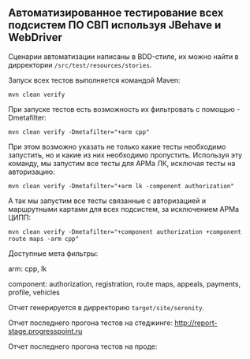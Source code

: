 ## Автоматизированное тестирование всех подсистем ПО СВП используя JBehave и WebDriver

Сценарии автоматизации написаны в BDD-стиле, их можно найти в дирректории `/src/test/resources/stories`.

Запуск всех тестов выполняется командой Maven:

```
mvn clean verify
```

При запуске тестов есть возможность их фильтровать с помощью -Dmetafilter:

```
mvn clean verify -Dmetafilter="+arm cpp"
```

При этом возможно указать не только какие тесты необходимо запустить, но и какие из них необходимо пропустить.
Используя эту команду, мы запустим все тесты для АРМа ЛК, исключая тесты на авторизацию:

```
mvn clean verify -Dmetafilter="+arm lk -component authorization"
```

А так мы запустим все тесты связанные с авторизацией и маршрутными картами для всех подсистем, за исключением АРМа ЦИПП:
 
```
mvn clean verify -Dmetafilter="+component authorization +component route maps -arm cpp"
```

Доступные мета фильтры:

arm: cpp, lk

component: authorization, registration, route maps, appeals, payments, profile, vehicles


Отчет генерируется в дирректорию `target/site/serenity`.

Отчет последнего прогона тестов на стеджинге: http://report-stage.progresspoint.ru

Отчет последнего прогона тестов на проде: 

